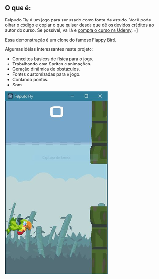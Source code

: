 ## O que é:

Felpudo Fly é um jogo para ser usado como fonte de estudo. Você pode olhar o código e copiar o que quiser desde que dê os devidos créditos ao autor do curso.
Se possível, vai lá e [compra o curso na Udemy](https://www.udemy.com/criacao-de-jogos-para-android-curso-completo). =]

Essa demonstração é um clone do famoso Flappy Bird.

Algumas idéias interessantes neste projeto:
- Conceitos básicos de física para o jogo.
- Trabalhando com Sprites e animações.
- Geração dinâmica de obstáculos.
- Fontes customizadas para o jogo.
- Contando pontos.
- Som.


![Felpudo Fly Game](https://github.com/arturguitelar/godot-jogos-curso-udemy/blob/master/screenshots/01-felpudo-fly.JPG)
